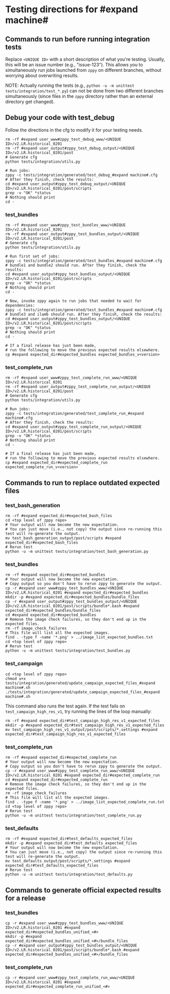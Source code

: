 # Testing directions for #expand machine#

## Commands to run before running integration tests

Replace `<UNIQUE ID>` with a short description of what you're testing.
Usually, this will be an issue number (e.g., "issue-123").
This allows you to simultaneously run jobs
launched from `zppy` on different branches,
without worrying about overwriting results.

NOTE: Actually running the tests (e.g., `python -u -m unittest tests/integration/test_*.py`)
can not be done from two different branches simultaneously
(since files in the `zppy` directory rather than an external directory get changed).

## Debug your code with test_debug

Follow the directions in the cfg to modify it for your testing needs.

```
rm -rf #expand user_www#zppy_test_debug_www/<UNIQUE ID>/v2.LR.historical_0201
rm -rf #expand user_output#zppy_test_debug_output/<UNIQUE ID>/v2.LR.historical_0201/post
# Generate cfg
python tests/integration/utils.py

# Run jobs:
zppy -c tests/integration/generated/test_debug_#expand machine#.cfg
# After they finish, check the results:
cd #expand user_output#zppy_test_debug_output/<UNIQUE ID>/v2.LR.historical_0201/post/scripts
grep -v "OK" *status
# Nothing should print
cd -
```

### test_bundles

```
rm -rf #expand user_www#zppy_test_bundles_www/<UNIQUE ID>/v2.LR.historical_0201
rm -rf #expand user_output#zppy_test_bundles_output/<UNIQUE ID>/v2.LR.historical_0201/post
# Generate cfg
python tests/integration/utils.py

# Run first set of jobs:
zppy -c tests/integration/generated/test_bundles_#expand machine#.cfg
# bundle1 and bundle2 should run. After they finish, check the results:
cd #expand user_output#zppy_test_bundles_output/<UNIQUE ID>/v2.LR.historical_0201/post/scripts
grep -v "OK" *status
# Nothing should print
cd -

# Now, invoke zppy again to run jobs that needed to wait for dependencies:
zppy -c tests/integration/generated/test_bundles_#expand machine#.cfg
# bundle3 and ilamb should run. After they finish, check the results:
cd #expand user_output#zppy_test_bundles_output/<UNIQUE ID>/v2.LR.historical_0201/post/scripts
grep -v "OK" *status
# Nothing should print
cd -

# If a final release has just been made,
# run the following to move the previous expected results elsewhere.
cp #expand expected_dir#expected_bundles expected_bundles_v<version>
```

### test_complete_run

```
rm -rf #expand user_www#zppy_test_complete_run_www/<UNIQUE ID>/v2.LR.historical_0201
rm -rf #expand user_output#zppy_test_complete_run_output/<UNIQUE ID>/v2.LR.historical_0201/post
# Generate cfg
python tests/integration/utils.py

# Run jobs:
zppy -c tests/integration/generated/test_complete_run_#expand machine#.cfg
# After they finish, check the results:
cd #expand user_output#zppy_test_complete_run_output/<UNIQUE ID>/v2.LR.historical_0201/post/scripts
grep -v "OK" *status
# Nothing should print
cd -

# If a final release has just been made,
# run the following to move the previous expected results elsewhere.
cp #expand expected_dir#expected_complete_run expected_complete_run_v<version>
```

## Commands to run to replace outdated expected files

### test_bash_generation

```
rm -rf #expand expected_dir#expected_bash_files
cd <top level of zppy repo>
# Your output will now become the new expectation.
# You can just move (i.e., not copy) the output since re-running this test will re-generate the output.
mv test_bash_generation_output/post/scripts #expand expected_dir#expected_bash_files
# Rerun test
python -u -m unittest tests/integration/test_bash_generation.py
```

### test_bundles

```
rm -rf #expand expected_dir#expected_bundles
# Your output will now become the new expectation.
# Copy output so you don't have to rerun zppy to generate the output.
cp -r #expand user_www#zppy_test_bundles_www/<UNIQUE ID>/v2.LR.historical_0201 #expand expected_dir#expected_bundles
mkdir -p #expand expected_dir#expected_bundles/bundle_files
cp -r #expand user_output#zppy_test_bundles_output/<UNIQUE ID>/v2.LR.historical_0201/post/scripts/bundle*.bash #expand expected_dir#expected_bundles/bundle_files
cd #expand expected_dir#expected_bundles
# Remove the image check failures, so they don't end up in the expected files.
rm -rf image_check_failures
# This file will list all the expected images.
find . -type f -name '*.png' > ../image_list_expected_bundles.txt
cd <top level of zppy repo>
# Rerun test
python -u -m unittest tests/integration/test_bundles.py
```

### test_campaign

```
cd <top level of zppy repo>
chmod u+x tests/integration/generated/update_campaign_expected_files_#expand machine#.sh
./tests/integration/generated/update_campaign_expected_files_#expand machine#.sh
```
This command also runs the test again.
If the test fails on `test_campaign_high_res_v1`, try running the lines of the loop manually:
```
rm -rf #expand expected_dir#test_campaign_high_res_v1_expected_files
mkdir -p #expand expected_dir#test_campaign_high_res_v1_expected_files
mv test_campaign_high_res_v1_output/post/scripts/*.settings #expand expected_dir#test_campaign_high_res_v1_expected_files
```

### test_complete_run

```
rm -rf #expand expected_dir#expected_complete_run
# Your output will now become the new expectation.
# Copy output so you don't have to rerun zppy to generate the output.
cp -r #expand user_www#zppy_test_complete_run_www/<UNIQUE ID>/v2.LR.historical_0201 #expand expected_dir#expected_complete_run
cd #expand expected_dir#expected_complete_run
# Remove the image check failures, so they don't end up in the expected files.
rm -rf image_check_failures
# This file will list all the expected images.
find . -type f -name '*.png' > ../image_list_expected_complete_run.txt
cd <top level of zppy repo>
# Rerun test
python -u -m unittest tests/integration/test_complete_run.py
```

### test_defaults

```
rm -rf #expand expected_dir#test_defaults_expected_files
mkdir -p #expand expected_dir#test_defaults_expected_files
# Your output will now become the new expectation.
# You can just move (i.e., not copy) the output since re-running this test will re-generate the output.
mv test_defaults_output/post/scripts/*.settings #expand expected_dir#test_defaults_expected_files
# Rerun test
python -u -m unittest tests/integration/test_defaults.py
```

## Commands to generate official expected results for a release

### test_bundles

```
cp -r #expand user_www#zppy_test_bundles_www/<UNIQUE ID>/v2.LR.historical_0201 #expand expected_dir#expected_bundles_unified_<#>
mkdir -p #expand expected_dir#expected_bundles_unified_<#>/bundle_files
cp -r #expand user_output#zppy_test_bundles_output/<UNIQUE ID>/v2.LR.historical_0201/post/scripts/bundle*.bash #expand expected_dir#expected_bundles_unified_<#>/bundle_files
```

### test_complete_run

```
cp -r #expand user_www#zppy_test_complete_run_www/<UNIQUE ID>/v2.LR.historical_0201 #expand expected_dir#expected_complete_run_unified_<#>
```

